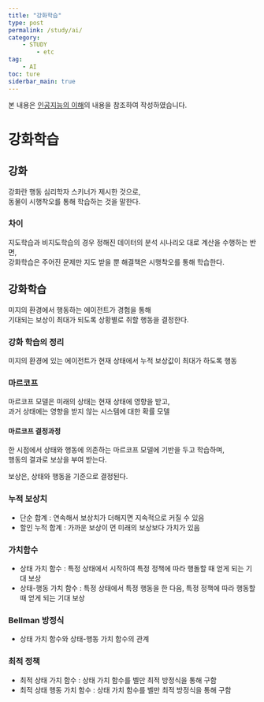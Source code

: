 ```yaml
---
title: "강화학습"
type: post
permalink: /study/ai/
category: 
    - STUDY
        - etc
tag:
    - AI
toc: ture
siderbar_main: true
---
```

본 내용은 [인공지능의 이해](https://www.edwith.org/knusw-ai)의 내용을 참조하여 작성하였습니다.  

# 강화학습
## 강화  
강화란 행동 심리학자 스키너가 제시한 것으로,  
동물이 시행착오를 통해 학습하는 것을 말한다.  

### 차이
지도학습과 비지도학습의 경우 정해진 데이터의 분석 시나리오 대로 계산을 수행하는 반면,  
강화학습은 주어진 문제만 지도 받을 뿐 해결책은 시행착오를 통해 학습한다.  

## 강화학습  
미지의 환경에서 행동하는 에이전트가 경험을 통해  
기대되는 보상이 최대가 되도록 상황별로 취할 행동을 결정한다.  

### 강화 학습의 정리
미지의 환경에 있는 에이전트가 현재 상태에서 누적 보상값이 최대가 하도록 행동

### 마르코프
마르코프 모델은 미래의 상태는 현재 상태에 영향을 받고,  
과거 상태에는 영향을 받지 않는 시스템에 대한 확률 모델

#### 마르코프 결정과정
한 시점에서 상태와 행동에 의존하는 마르코프 모델에 기반을 두고 학습하며,  
행동의 결과로 보상을 부여 받는다.  

보상은, 상태와 행동을 기준으로 결정된다.  

### 누적 보상치
- 단순 합계 : 연속해서 보상치가 더해지면 지속적으로 커질 수 있음
- 할인 누적 합계 : 가까운 보상이 먼 미래의 보상보다 가치가 있음

### 가치함수
- 상태 가치 함수 : 특정 상태에서 시작하여 특정 정책에 따라 행돌할 때 얻게 되는 기대 보상
- 상태-행동 가치 함수 : 특정 상태에서 특정 행동을 한 다음, 특정 정책에 따라 행동할 때 얻게 되는 기대 보상

### Bellman 방정식
- 상태 가치 함수와 상태-행동 가치 함수의 관계

### 최적 정책
- 최적 상태 가치 함수 : 상태 가치 함수를 벨만 최적 방정식을 통해 구함
- 최적 상태 행동 가치 함수 : 상태 가치 함수를 벨만 최적 방정식을 통해 구함

